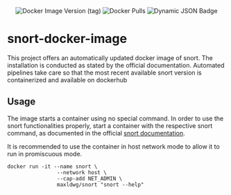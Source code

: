 <div align="center">
<img alt="Docker Image Version (tag)" src="https://img.shields.io/docker/v/maxldwg/bicep-snort/latest?style=for-the-badge&logo=docker&label=Latest%20Version&link=https%3A%2F%2Fhub.docker.com%2Fr%2Fmaxldwg%2Fbicep-snort">
<img alt="Docker Pulls" src="https://img.shields.io/docker/pulls/maxldwg/bicep-snort?style=for-the-badge&logo=docker&logoColor=blue&link=https%3A%2F%2Fhub.docker.com%2Fr%2Fmaxldwg%2Fbicep-snort">
<img alt="Dynamic JSON Badge" src="https://img.shields.io/badge/dynamic/json?url=https%3A%2F%2Fapi.github.com%2Frepos%2Fmaldwg%2Fsnort-docker-image%2Factions%2Fworkflows%2Fon_schedule.yaml%2Fruns%3Fstatus%3Dcompleted%26per_page%3D1&query=workflow_runs%5B0%5D.run_started_at&style=for-the-badge&label=Last%20Pipeline%20Run">
</div>

# snort-docker-image

This project offers an automatically updated docker image of snort.
The installation is conducted as stated by the official documentation.
Automated pipelines take care so that the most recent available snort version is containerized and available on dockerhub

## Usage

The image starts a container using no special command. In order to use the snort functionalities properly, start a container with the respective snort command, as documented in the official [snort documentation](https://docs.snort.org/start/installation). 


It is recommended to use the container in host network mode to allow it to run in promiscuous mode. 

```
docker run -it --name snort \
                --network host \
                --cap-add NET_ADMIN \
                maxldwg/snort "snort --help"
```